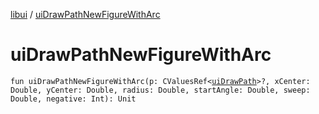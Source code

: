 [libui](index.md) / [uiDrawPathNewFigureWithArc](./ui-draw-path-new-figure-with-arc.md)

# uiDrawPathNewFigureWithArc

`fun uiDrawPathNewFigureWithArc(p: CValuesRef<`[`uiDrawPath`](ui-draw-path.md)`>?, xCenter: Double, yCenter: Double, radius: Double, startAngle: Double, sweep: Double, negative: Int): Unit`